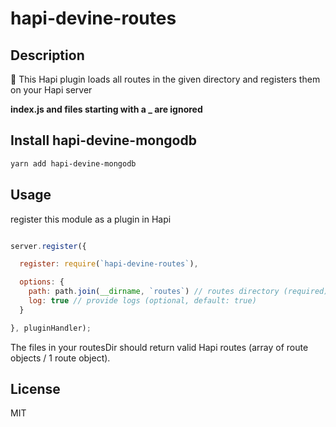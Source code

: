 # hapi-devine-routes

## Description

🔧 This Hapi plugin loads all routes in the given directory and registers them on your Hapi server

**index.js and files starting with a _ are ignored**

## Install hapi-devine-mongodb

```bash
yarn add hapi-devine-mongodb
```

## Usage

register this module as a plugin in Hapi

```js

server.register({

  register: require(`hapi-devine-routes`),

  options: {
    path: path.join(__dirname, `routes`) // routes directory (required)
    log: true // provide logs (optional, default: true)
  }

}, pluginHandler);

```

The files in your routesDir should return valid Hapi routes (array of route objects / 1 route object).

## License

MIT
